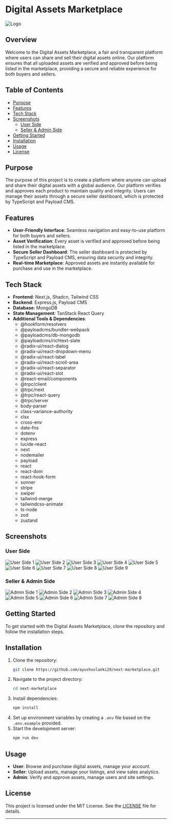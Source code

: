 # Digital Assets Marketplace

![Logo](screenshot/logo.png)

## Overview

Welcome to the Digital Assets Marketplace, a fair and transparent platform where users can share and sell their digital assets online. Our platform ensures that all uploaded assets are verified and approved before being listed in the marketplace, providing a secure and reliable experience for both buyers and sellers.

## Table of Contents

- [Purpose](#purpose)
- [Features](#features)
- [Tech Stack](#tech-stack)
- [Screenshots](#screenshots)
  - [User Side](#user-side)
  - [Seller & Admin Side](#seller--admin-side)
- [Getting Started](#getting-started)
- [Installation](#installation)
- [Usage](#usage)
- [License](#license)

## Purpose

The purpose of this project is to create a platform where anyone can upload and share their digital assets with a global audience. Our platform verifies and approves each product to maintain quality and integrity. Users can manage their assets through a secure seller dashboard, which is protected by TypeScript and Payload CMS.

## Features

- **User-Friendly Interface**: Seamless navigation and easy-to-use platform for both buyers and sellers.
- **Asset Verification**: Every asset is verified and approved before being listed in the marketplace.
- **Secure Seller Dashboard**: The seller dashboard is protected by TypeScript and Payload CMS, ensuring data security and integrity.
- **Real-time Marketplace**: Approved assets are instantly available for purchase and use in the marketplace.

## Tech Stack

- **Frontend**: Next.js, Shadcn, Tailwind CSS
- **Backend**: Express.js, Payload CMS
- **Database**: MongoDB
- **State Management**: TanStack React Query
- **Additional Tools & Dependencies**:
  - @hookform/resolvers
  - @payloadcms/bundler-webpack
  - @payloadcms/db-mongodb
  - @payloadcms/richtext-slate
  - @radix-ui/react-dialog
  - @radix-ui/react-dropdown-menu
  - @radix-ui/react-label
  - @radix-ui/react-scroll-area
  - @radix-ui/react-separator
  - @radix-ui/react-slot
  - @react-email/components
  - @trpc/client
  - @trpc/next
  - @trpc/react-query
  - @trpc/server
  - body-parser
  - class-variance-authority
  - clsx
  - cross-env
  - date-fns
  - dotenv
  - express
  - lucide-react
  - next
  - nodemailer
  - payload
  - react
  - react-dom
  - react-hook-form
  - sonner
  - stripe
  - swiper
  - tailwind-merge
  - tailwindcss-animate
  - ts-node
  - zod
  - zustand

## Screenshots

### User Side

![User Side 1](screenshot/1%20(1).png)
![User Side 2](screenshot/1%20(2).png)
![User Side 3](screenshot/1%20(3).png)
![User Side 4](screenshot/1%20(4).png)
![User Side 5](screenshot/1%20(5).png)
![User Side 6](screenshot/1%20(6).png)
![User Side 7](screenshot/1%20(7).png)
![User Side 8](screenshot/1%20(8).png)
![User Side 9](screenshot/1%20(9).png)

### Seller & Admin Side

![Admin Side 1](screenshot/1%20(10).png)
![Admin Side 2](screenshot/1%20(11).png)
![Admin Side 3](screenshot/1%20(12).png)
![Admin Side 4](screenshot/1%20(13).png)
![Admin Side 5](screenshot/1%20(14).png)
![Admin Side 6](screenshot/1%20(15).png)
![Admin Side 7](screenshot/1%20(16).png)
![Admin Side 8](screenshot/1%20(17).png)

## Getting Started

To get started with the Digital Assets Marketplace, clone the repository and follow the installation steps.

## Installation

1. Clone the repository:
    ```bash
    git clone https://github.com/ayushsolanki29/next-marketplace.git
    ```
2. Navigate to the project directory:
    ```bash
    cd next-marketplace
    ```
3. Install dependencies:
    ```bash
    npm install
    ```
4. Set up environment variables by creating a `.env` file based on the `.env.example` provided.
5. Start the development server:
    ```bash
    npm run dev
    ```

## Usage

- **User**: Browse and purchase digital assets, manage your account.
- **Seller**: Upload assets, manage your listings, and view sales analytics.
- **Admin**: Verify and approve assets, manage users and site settings.

## License

This project is licensed under the MIT License. See the [LICENSE](LICENSE) file for details.

---

